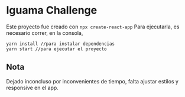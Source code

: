 # Iguama Challenge

Este proyecto fue creado con ``` npx create-react-app ```
Para ejecutarla, es necesario correr, en la consola, 
```
yarn install //para instalar dependencias
yarn start //para ejecutar el proyecto
```

## Nota
Dejado inconcluso por inconvenientes de tiempo, falta ajustar estilos y responsive en el app.